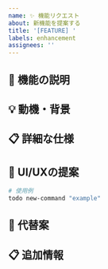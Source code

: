 ```yaml
---
name: ✨ 機能リクエスト
about: 新機能を提案する
title: '[FEATURE] '
labels: enhancement
assignees: ''
---
```


## 🚀 機能の説明

<!-- 提案する機能について明確かつ簡潔に説明してください -->

## 💡 動機・背景

<!-- なぜこの機能が必要なのか、どのような問題を解決するのかを説明してください -->

## 📋 詳細な仕様

<!-- 機能の詳細な動作や仕様を説明してください -->

## 🎨 UI/UXの提案

<!-- コマンドラインの使用例や出力例があれば記載してください -->

```bash
# 使用例
todo new-command "example"
```

## 🔄 代替案

<!-- 検討した代替案があれば記載してください -->

## 📋 追加情報

<!-- この機能リクエストに関する追加情報があれば記載してください --> 